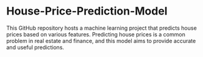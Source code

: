 # House-Price-Prediction-Model
This GitHub repository hosts a machine learning project that predicts house prices based on various features. Predicting house prices is a common problem in real estate and finance, and this model aims to provide accurate and useful predictions.
